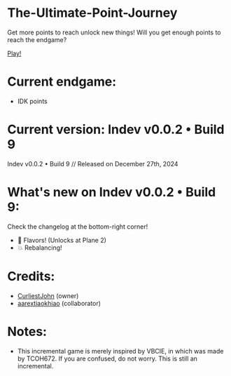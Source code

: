 # The-Ultimate-Point-Journey
Get more points to reach unlock new things!
Will you get enough points to reach the endgame?

[Play!](https://curliestjohn.github.io/The-Ultimate-Point-Journey/)

# Current endgame:
* IDK points

# Current version: Indev v0.0.2 • Build 9
Indev v0.0.2 • Build 9 // Released on December 27th, 2024

# What's new on Indev v0.0.2 • Build 9:
Check the changelog at the bottom-right corner!
- 🌈 Flavors! (Unlocks at Plane 2)
- 💥 Rebalancing!

# Credits:
* [CurliestJohn](https://github.com/CurliestJohn) (owner)
* [aarextiaokhiao](https://github.com/aarextiaokhiao) (collaborator)

# Notes:
* This incremental game is merely inspired by VBCIE, in which was made by TCOH672. If you are confused, do not worry. This is still an incremental.
